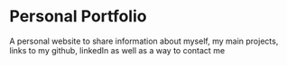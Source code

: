 # Personal Portfolio

A personal website to share information about myself, my main projects, links to my github, linkedIn as well as a way to contact me